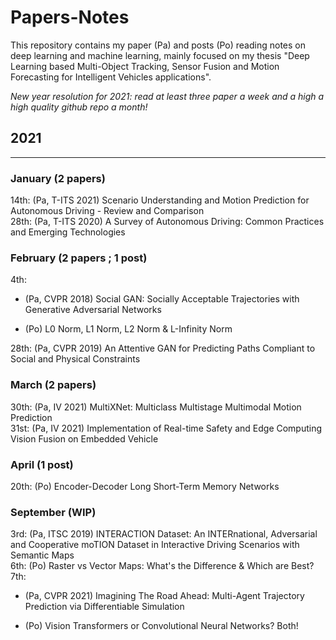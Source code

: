# Papers-Notes

This repository contains my paper (Pa) and posts (Po) reading notes on deep learning and machine learning, mainly focused on my thesis "Deep Learning based Multi-Object Tracking, Sensor Fusion and Motion Forecasting for Intelligent Vehicles applications".

*New year resolution for 2021: read at least three paper a week and a high a high quality github repo a month!*

## 2021 
--------------------------
### January (2 papers)
14th: (Pa, T-ITS 2021) Scenario Understanding and Motion Prediction for Autonomous Driving - Review and Comparison \
28th: (Pa, T-ITS 2020) A Survey of Autonomous Driving: Common Practices and Emerging Technologies

### February (2 papers ; 1 post)
4th: 
<ul>
<li><p> (Pa, CVPR 2018) Social GAN: Socially Acceptable Trajectories with Generative Adversarial Networks </p></li> 
<li><p> (Po) L0 Norm, L1 Norm, L2 Norm & L-Infinity Norm </p></li>
</ul>
28th: (Pa, CVPR 2019) An Attentive GAN for Predicting Paths Compliant to Social and Physical Constraints 

### March (2 papers)
30th: (Pa, IV 2021) MultiXNet: Multiclass Multistage Multimodal Motion Prediction \
31st: (Pa, IV 2021) Implementation of Real-time Safety and Edge Computing Vision Fusion on Embedded Vehicle 

### April (1 post)
20th: (Po) Encoder-Decoder Long Short-Term Memory Networks

### September (WIP)
3rd: (Pa, ITSC 2019) INTERACTION Dataset: An INTERnational, Adversarial and Cooperative moTION Dataset in Interactive Driving Scenarios with Semantic Maps \
6th: (Po) Raster vs Vector Maps: What's the Difference & Which are Best? \
7th: 
<ul>
<li><p> (Pa, CVPR 2021) Imagining The Road Ahead: Multi-Agent Trajectory Prediction via Differentiable Simulation </p></li> 
<li><p> (Po) Vision Transformers or Convolutional Neural Networks? Both! </p></li> 
</ul>
